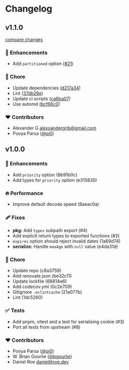 # Changelog


## v1.1.0

[compare changes](https://github.com/unjs/cookie-es/compare/v1.0.0...v1.1.0)

### 🚀 Enhancements

- Add `partitioned` option ([#21](https://github.com/unjs/cookie-es/pull/21))

### 🏡 Chore

- Update dependencies ([d217a34](https://github.com/unjs/cookie-es/commit/d217a34))
- Lint ([37db26e](https://github.com/unjs/cookie-es/commit/37db26e))
- Update ci scripts ([ca6ba07](https://github.com/unjs/cookie-es/commit/ca6ba07))
- Use automd ([bcf66c0](https://github.com/unjs/cookie-es/commit/bcf66c0))

### ❤️ Contributors

- Alexander G <alexxandergrib@gmail.com>
- Pooya Parsa ([@pi0](http://github.com/pi0))

## v1.0.0


### 🚀 Enhancements

  - Add `priority` option (8b91b0c)
  - Add types for `priority` option (e315835)

### 🔥 Performance

  - Improve default decode speed (8aeac0a)

### 🩹 Fixes

  - **pkg:** Add `types` subpath export (#4)
  - Add explicit return types to exported functions (#2)
  - `expires` option should reject invalid dates (1a69d74)
  - **serialize:** Handle `maxAge` with `null` value (e4da31d)

### 🏡 Chore

  - Update repo (c8a3759)
  - Add renovate.json (be32c11)
  - Update lockfile (68814e6)
  - Add codecov.yml (0c2e709)
  - Gitignore `.eslintcache` (21a077b)
  - Lint (1dc5260)

### ✅ Tests

  - Add pnpm, vitest and a test for serialising cookie (#3)
  - Port all tests from upstream (#8)

### ❤️  Contributors

- Pooya Parsa ([@pi0](http://github.com/pi0))
- W. Brian Gourlie ([@bgourlie](http://github.com/bgourlie))
- Daniel Roe <daniel@roe.dev>

